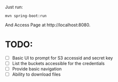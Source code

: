 

Just run: 

    mvn spring-boot:run 

And Access Page at http://localhost:8080.


TODO:
=====
- [ ] Basic UI to prompt for S3 accessid and secret key
- [ ] List the buckets accessible for the credentials
- [ ] Provide basic navigation
- [ ] Ability to download files
